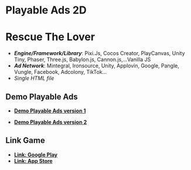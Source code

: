 # Playable Ads 2D

# Rescue The Lover

- **_Engine/Framework/Library_**: Pixi.Js, Cocos Creator, PlayCanvas, Unity Tiny, Phaser, Three.js, Babylon.js, Cannon.js,...Vanilla JS
- **_Ad Network_**: Mintegral, Ironsource, Unity, Applovin, Google, Pangle, Vungle, Facebook, Adcolony, TikTok...
- _Single HTML file_

## Demo Playable Ads

- [**Demo Playable Ads version 1**](https://kidcry0x.github.io/Playable-Ads_Rescue-The-Lover/Rescue_the_Lover_V1/)

- [**Demo Playable Ads version 2**](https://kidcry0x.github.io/Playable-Ads_Rescue-The-Lover/Rescue_the_Lover_V2/)

## Link Game

- [**Link: Google Play**](https://play.google.com/store/apps/details?id=com.MegaJoy.Rescue)
- [**Link: App Store**](https://apps.apple.com/app/id1572248833)
